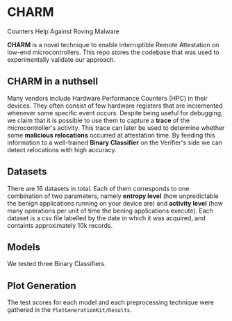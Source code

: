 # CHARM
Counters Help Against Roving Malware

**CHARM** is a novel technique to enable interruptible Remote Attestation on low-end microcontrollers. This repo stores the codebase that was used to experimentally validate our approach.

## CHARM in a nuthsell
Many vendors include Hardware Performance Counters (HPC) in their devices. They often consist of few hardware registers that are incremented whenever some specific event occurs. Despite being useful for debugging, we claim that it is possible to use them to capture a **trace** of the microcontroller's activity. This trace can later be used to determine whether some **malicious relocations** occurred at attestation time. By feeding this information to a well-trained **Binary Classifier** on the Verifier's side we can detect relocations with high accuracy.

## Datasets
There are 16 datasets in total. Each of them corresponds to one combination of two parameters, namely **entropy level** (how unpredictable the benign applications running on your device are) and **activity level** (how many operations per unit of time the bening applications execute). Each dataset is a csv file labelled by the date in which it was acquired, and containts approximately 10k records.

## Models
We tested three Binary Classifiers. 

## Plot Generation
The test scores for each model and each preprocessing technique were gathered in the ```PlotGenerationKit/Results```.
